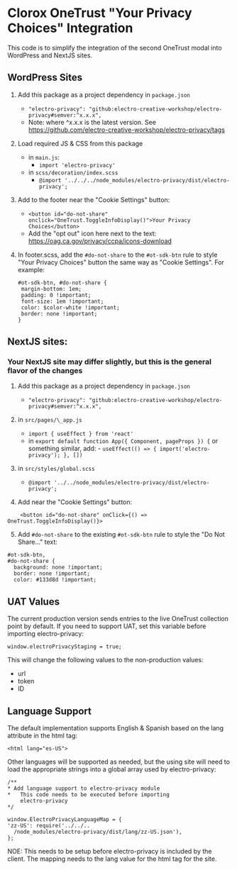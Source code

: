 # Clorox OneTrust "Your Privacy Choices" Integration

This code is to simplify the integration of the second OneTrust modal into WordPress and NextJS sites.

## WordPress Sites

1. Add this package as a project dependency in `package.json`

    - `"electro-privacy": "github:electro-creative-workshop/electro-privacy#semver:^x.x.x",`
    - Note: where ^x.x.x is the latest version. See https://github.com/electro-creative-workshop/electro-privacy/tags

2. Load required JS & CSS from this package

    - in `main.js`:
        - `import 'electro-privacy'`
    - in `scss/decoration/index.scss`
        - `@import '../../../node_modules/electro-privacy/dist/electro-privacy';`

3. Add to the footer near the "Cookie Settings" button:

    - `<button id="do-not-share" onclick="OneTrust.ToggleInfoDisplay()">Your Privacy Choices</button>`
    - Add the "opt out" icon here next to the text: https://oag.ca.gov/privacy/ccpa/icons-download

4. In footer.scss, add the `#do-not-share` to the `#ot-sdk-btn` rule to style "Your Privacy Choices" button the same way as "Cookie Settings". For example:

    ```
    #ot-sdk-btn, #do-not-share {
     margin-bottom: 1em;
     padding: 0 !important;
     font-size: 1em !important;
     color: $color-white !important;
     border: none !important;
    }
    ```

## NextJS sites:

### Your NextJS site may differ slightly, but this is the general flavor of the changes

1. Add this package as a project dependency in `package.json`

    - `"electro-privacy": "github:electro-creative-workshop/electro-privacy#semver:^x.x.x",`

2. in `src/pages/\_app.js`

    - `import { useEffect } from 'react'`
    - in `export default function App({ Component, pageProps }) {` or something similar, add: - `useEffect(() => { import('electro-privacy'); }, [])`

3. in `src/styles/global.scss`

    - `@import '../../node_modules/electro-privacy/dist/electro-privacy';`

4. Add near the "Cookie Settings" button:

```
    <button id="do-not-share" onClick={() => OneTrust.ToggleInfoDisplay()}>
```

5. Add `#do-not-share` to the existing `#ot-sdk-btn` rule to style the "Do Not Share..." text:

```
#ot-sdk-btn,
#do-not-share {
  background: none !important;
  border: none !important;
  color: #133d8d !important;
```

## UAT Values

The current production version sends entries to the live OneTrust collection point by default. If you need to support UAT, set this variable before importing electro-privacy:

`window.electroPrivacyStaging = true;`

This will change the following values to the non-production values:

-   url
-   token
-   ID


## Language Support

The default implementation supports English & Spanish based on the lang attribute in the html tag:

    <html lang="es-US">

Other languages will be supported as needed, but the using site will need to load the appropriate strings into a global array used by electro-privacy:

    /**
    * Add language support to electro-privacy module
    *   This code needs to be executed before importing
        electro-privacy
    */

    window.ElectroPrivacyLanguageMap = {
    'zz-US': require('../../..
      /node_modules/electro-privacy/dist/lang/zz-US.json'),
    };

NOE: This needs to be setup before electro-privacy is included by the client. The mapping needs to the lang value for the html tag for the site.
